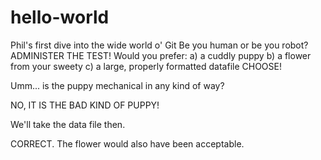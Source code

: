 # hello-world
Phil's first dive into the wide world o' Git
Be you human or be you robot? ADMINISTER THE TEST!
Would you prefer:
a) a cuddly puppy
b) a flower from your sweety
c) a large, properly formatted datafile
CHOOSE!

Umm... is the puppy mechanical in any kind of way?

NO, IT IS THE BAD KIND OF PUPPY!

We'll take the data file then.

CORRECT. The flower would also have been acceptable.

